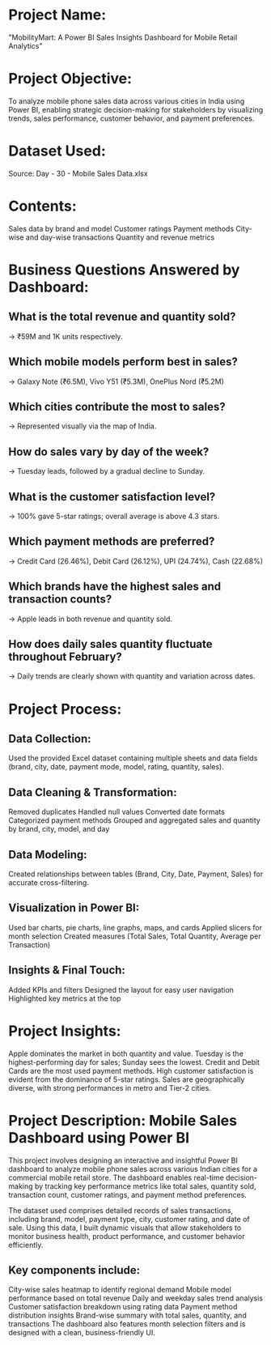 # Project Name:
"MobilityMart: A Power BI Sales Insights Dashboard for Mobile Retail Analytics"

# Project Objective:
To analyze mobile phone sales data across various cities in India using Power BI, enabling strategic decision-making for stakeholders by visualizing trends, sales performance, customer behavior, and payment preferences.

# Dataset Used:
Source: Day - 30 - Mobile Sales Data.xlsx

# Contents:
Sales data by brand and model
Customer ratings
Payment methods
City-wise and day-wise transactions
Quantity and revenue metrics

# Business Questions Answered by Dashboard:
## What is the total revenue and quantity sold?
→ ₹59M and 1K units respectively.

## Which mobile models perform best in sales?
→ Galaxy Note (₹6.5M), Vivo Y51 (₹5.3M), OnePlus Nord (₹5.2M)

## Which cities contribute the most to sales?
→ Represented visually via the map of India.

## How do sales vary by day of the week?
→ Tuesday leads, followed by a gradual decline to Sunday.

## What is the customer satisfaction level?
→ 100% gave 5-star ratings; overall average is above 4.3 stars.

## Which payment methods are preferred?
→ Credit Card (26.46%), Debit Card (26.12%), UPI (24.74%), Cash (22.68%)

## Which brands have the highest sales and transaction counts?
→ Apple leads in both revenue and quantity sold.

## How does daily sales quantity fluctuate throughout February?
→ Daily trends are clearly shown with quantity and variation across dates.

# Project Process:
## Data Collection:
Used the provided Excel dataset containing multiple sheets and data fields (brand, city, date, payment mode, model, rating, quantity, sales).

## Data Cleaning & Transformation:
Removed duplicates
Handled null values
Converted date formats
Categorized payment methods
Grouped and aggregated sales and quantity by brand, city, model, and day

## Data Modeling:
Created relationships between tables (Brand, City, Date, Payment, Sales) for accurate cross-filtering.

## Visualization in Power BI:
Used bar charts, pie charts, line graphs, maps, and cards
Applied slicers for month selection
Created measures (Total Sales, Total Quantity, Average per Transaction)

## Insights & Final Touch:
Added KPIs and filters
Designed the layout for easy user navigation
Highlighted key metrics at the top

# Project Insights:
Apple dominates the market in both quantity and value.
Tuesday is the highest-performing day for sales; Sunday sees the lowest.
Credit and Debit Cards are the most used payment methods.
High customer satisfaction is evident from the dominance of 5-star ratings.
Sales are geographically diverse, with strong performances in metro and Tier-2 cities.

# Project Description: Mobile Sales Dashboard using Power BI
This project involves designing an interactive and insightful Power BI dashboard to analyze mobile phone sales across various Indian cities for a commercial mobile retail store. The dashboard enables real-time decision-making by tracking key performance metrics like total sales, quantity sold, transaction count, customer ratings, and payment method preferences.

The dataset used comprises detailed records of sales transactions, including brand, model, payment type, city, customer rating, and date of sale. Using this data, I built dynamic visuals that allow stakeholders to monitor business health, product performance, and customer behavior efficiently.

## Key components include:
City-wise sales heatmap to identify regional demand
Mobile model performance based on total revenue
Daily and weekday sales trend analysis
Customer satisfaction breakdown using rating data
Payment method distribution insights
Brand-wise summary with total sales, quantity, and transactions
The dashboard also features month selection filters and is designed with a clean, business-friendly UI.
